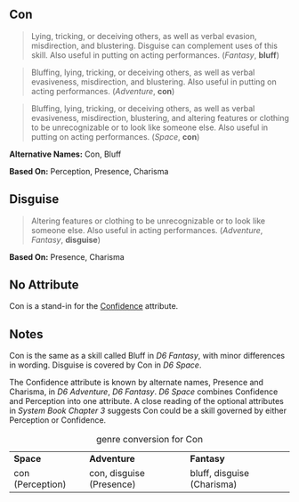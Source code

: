 Con
---

> Lying, tricking, or deceiving others, as well as verbal evasion, misdirection, and blustering. Disguise can complement uses of this skill. Also useful in putting on acting performances. (_Fantasy_, __bluff__)

> Bluffing, lying, tricking, or deceiving others, as well as verbal evasiveness, misdirection, and blustering. Also useful in putting on acting performances. (_Adventure_, __con__)

> Bluffing, lying, tricking, or deceiving others, as well as verbal evasiveness, misdirection, blustering, and altering features or clothing to be unrecognizable or to look like someone else. Also useful in putting on acting performances. (_Space_, __con__)

__Alternative Names:__ <span title='Adventure & Space'>Con</span>, <span title='Fantasy'>Bluff</span>

__Based On:__ <span title='Space'>Perception</span>, <span title='Adventure'>Presence</span>, <span title='Fantasy'>Charisma</span>

Disguise
--------

> Altering features or clothing to be unrecognizable or to look like someone else. Also useful in acting performances. (_Adventure_, _Fantasy_, __disguise__)

__Based On:__ <span title='Adventure'>Presence</span>, <span title='Fantasy'>Charisma</span>

No Attribute
------------

Con is a stand-in for the [Confidence](Confidence.md) attribute.

Notes
-----

Con is the same as a skill called Bluff in *D6 Fantasy*, with minor differences
in wording. Disguise is covered by Con in *D6 Space*.

The Confidence attribute is known by alternate names, Presence and Charisma, in
<cite>D6 Adventure</cite>, <cite>D6 Fantasy</cite>. <cite>D6 Space</cite>
combines Confidence and Perception into one attribute. A close reading of the
optional attributes in *System Book Chapter 3* suggests Con could be a skill
governed by either Perception or Confidence.

<table>
<caption>genre conversion for Con</caption>
<tr><td><strong>Space</strong></td><td><strong>Adventure</strong></td><td><strong>Fantasy</strong></td></tr>
<tr><td>con (Perception)</td><td>con, disguise (Presence)</td><td>bluff, disguise (Charisma)</td></tr>
</table>
